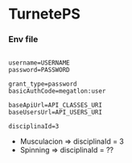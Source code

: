 # TurnetePS

### Env file

```env

username=USERNAME
password=PASSWORD

grant_type=password
basicAuthCode=megatlon:user

baseApiUrl=API_CLASSES_URI
baseUsersUrl=API_USERS_URI

disciplinaId=3

```

- Musculacion => disciplinaId = 3
- Spinning => disciplinaId = ??
